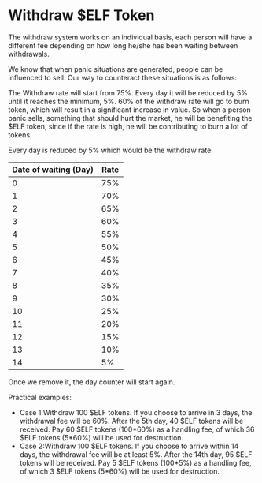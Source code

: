 # Withdraw $ELF Token

The withdraw system works on an individual basis, each person will have a different fee depending on how long he/she has been waiting between withdrawals.

We know that when panic situations are generated, people can be influenced to sell. Our way to counteract these situations is as follows:

The Withdraw rate will start from 75%. Every day it will be reduced by 5% until it reaches the minimum, 5%. 60% of the withdraw rate will go to burn token, which will result in a significant increase in value. So when a person panic sells, something that should hurt the market, he will be benefiting the $ELF token, since if the rate is high, he will be contributing to burn a lot of tokens.

Every day is reduced by 5% which would be the withdraw rate:



| Date of waiting (Day) | Rate |
| --------------------- | ---- |
| 0                     | 75%  |
| 1                     | 70%  |
| 2                     | 65%  |
| 3                     | 60%  |
| 4                     | 55%  |
| 5                     | 50%  |
| 6                     | 45%  |
| 7                     | 40%  |
| 8                     | 35%  |
| 9                     | 30%  |
| 10                    | 25%  |
| 11                    | 20%  |
| 12                    | 15%  |
| 13                    | 10%  |
| 14                    | 5%   |

Once we remove it, the day counter will start again.

Practical examples:

* Case 1:Withdraw 100 $ELF tokens. If you choose to arrive in 3 days, the withdrawal fee will be 60%. After the 5th day, 40 $ELF tokens will be received. Pay 60 $ELF tokens (100\*60%) as a handling fee, of which 36 $ELF tokens (5\*60%) will be used for destruction.
* Case 2:Withdraw 100 $ELF tokens. If you choose to arrive within 14 days, the withdrawal fee will be at least 5%. After the 14th day, 95 $ELF tokens will be received. Pay 5 $ELF tokens (100\*5%) as a handling fee, of which 3 $ELF tokens (5\*60%) will be used for destruction.
